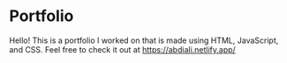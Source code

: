 # Portfolio

Hello! This is a portfolio I worked on that is made using HTML, JavaScript, and CSS. Feel free to check it out at https://abdiali.netlify.app/
